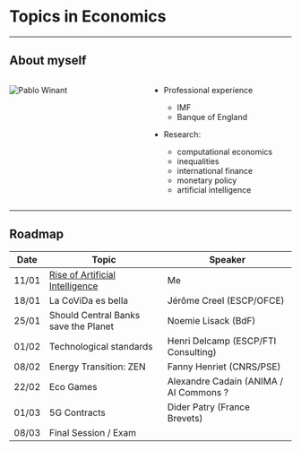 # Topics in Economics

---

## About myself


<style>
.container{
    display: flex;
}
.col{
    flex: 1;
}
</style>

<div class="container">

<div class="col">

![Pablo Winant](0_girafes.jpg)<!-- .element height="100%" width="100%" -->

</div>

<div class="col">

- Professional experience
  - IMF
  - Banque of England

- Research:
  - computational economics
  - inequalities
  - international finance
  - monetary policy
  - artificial intelligence

</div>

</div>


---

## Roadmap

| Date  | Topic                                              | Speaker                                  |
| ----- | -------------------------------------------------- | ---------------------------------------- |
| 11/01 | [Rise of Artificial Intelligence](rise_of_ai.html) | Me                                       |
| 18/01 | La CoViDa es bella                                 | Jérôme Creel (ESCP/OFCE)                 |
| 25/01 | Should Central Banks save the Planet               | Noemie Lisack (BdF)                      |
| 01/02 | Technological standards                            | Henri Delcamp (ESCP/FTI Consulting)      |
| 08/02 | Energy Transition: ZEN                             | Fanny Henriet (CNRS/PSE)                 |
| 22/02 | Eco Games                                                | Alexandre Cadain  (ANIMA / AI Commons  ? |
| 01/03 | 5G Contracts                                       | Dider Patry (France Brevets)             |
| 08/03 | Final Session / Exam                               |                                          |
